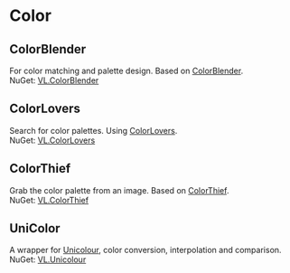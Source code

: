 # Color

## ColorBlender
For color matching and palette design. Based on [ColorBlender](https://github.com/wieslawsoltes/ColorBlender).  
NuGet: [VL.ColorBlender](https://www.nuget.org/packages/VL.ColorBlender) 

## ColorLovers
Search for color palettes. Using [ColorLovers](https://www.colourlovers.com/).  
NuGet: [VL.ColorLovers](https://www.nuget.org/packages/VL.ColorLovers)

## ColorThief
Grab the color palette from an image. Based on [ColorThief](https://github.com/KSemenenko/ColorThief).  
NuGet: [VL.ColorThief](https://www.nuget.org/packages/VL.ColorThief)

## UniColor
A wrapper for [Unicolour](https://github.com/waacton/Unicolour), color conversion, interpolation and comparison.  
NuGet: [VL.Unicolour](https://www.nuget.org/packages/VL.Unicolour)